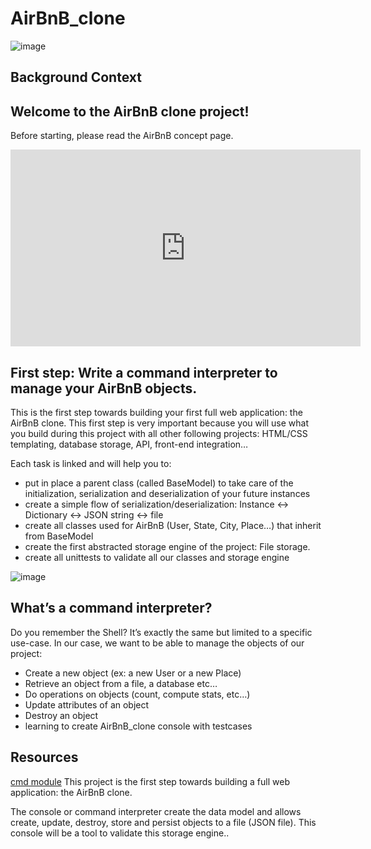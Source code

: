 # AirBnB_clone
![image](https://user-images.githubusercontent.com/49359467/218249127-90128127-1092-43c4-a612-bf8caa5f597c.png)
## Background Context

## Welcome to the AirBnB clone project!
Before starting, please read the AirBnB concept page.

<iframe width="560" height="315" src="https://www.youtube.com/embed/XRH_8w1DEGI" title="SE - HBNB project overview" frameborder="0" allow="accelerometer; autoplay; clipboard-write; encrypted-media; gyroscope; picture-in-picture; web-share" allowfullscreen></iframe>

## First step: Write a command interpreter to manage your AirBnB objects.
This is the first step towards building your first full web application: the AirBnB clone. This first step is very important because you will use what you build during this project with all other following projects: HTML/CSS templating, database storage, API, front-end integration…

Each task is linked and will help you to:

* put in place a parent class (called BaseModel) to take care of the initialization, serialization and deserialization of your future instances
* create a simple flow of serialization/deserialization: Instance <-> Dictionary <-> JSON string <-> file
* create all classes used for AirBnB (User, State, City, Place…) that inherit from BaseModel
* create the first abstracted storage engine of the project: File storage.
* create all unittests to validate all our classes and storage engine

![image](https://user-images.githubusercontent.com/49359467/218249008-ec46bfd0-7bff-4a77-8510-a6068dd3e60f.png) 

## What’s a command interpreter?
Do you remember the Shell? It’s exactly the same but limited to a specific use-case. In our case, we want to be able to manage the objects of our project:

* Create a new object (ex: a new User or a new Place)
* Retrieve an object from a file, a database etc…
* Do operations on objects (count, compute stats, etc…)
* Update attributes of an object
* Destroy an object
* learning to create AirBnB_clone console with testcases

## Resources
<a href="https://intranet.alxswe.com/rltoken/8ecCwE6veBmm3Nppw4hz5A">cmd module</a>
This project is the first step towards building a full web application: the AirBnB clone.

The console or command interpreter create the data model and allows create, update, destroy, store and persist objects to a file (JSON file). This console will be a tool to validate this storage engine..
